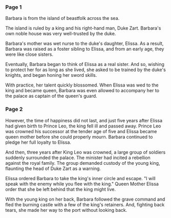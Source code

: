 ### Page 1

Barbara is from the island of beastfolk across the sea.

The island is ruled by a king and his right-hand man, Duke Zart. Barbara's own noble house was very well-trusted by the duke.

Barbara's mother was wet nurse to the duke's daughter, Elissa. As a result, Barbara was raised as a foster sibling to Elissa, and from an early age, they were like close sisters.

Eventually, Barbara began to think of Elissa as a real sister. And so, wishing to protect her for as long as she lived, she asked to be trained by the duke's knights, and began honing her sword skills.

With practice, her talent quickly blossomed. When Elissa was wed to the king and became queen, Barbara was even allowed to accompany her to the palace as captain of the queen's guard.

### Page 2

However, the time of happiness did not last, and just five years after Elissa had given birth to Prince Leo, the king fell ill and passed away. Prince Leo was crowned his successor at the tender age of five and Elissa became queen mother before she could properly mourn. Barbara continued to pledge her full loyalty to Elissa.

And then, three years after King Leo was crowned, a large group of soldiers suddenly surrounded the palace. The minister had incited a rebellion against the royal family. The group demanded custody of the young king, flaunting the head of Duke Zart as a warning.

Elissa ordered Barbara to take the king's inner circle and escape. "I will speak with the enemy while you flee with the king." Queen Mother Elissa order that she be left behind that the king might live.

With the young king on her back, Barbara followed the grave command and fled the burning castle with a few of the king's retainers. And, fighting back tears, she made her way to the port without looking back.